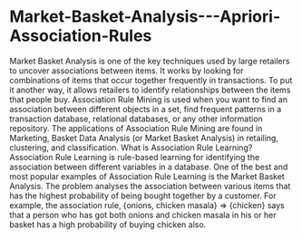 # Market-Basket-Analysis---Apriori-Association-Rules
Market Basket Analysis is one of the key techniques used by large retailers to uncover associations between items. It works by looking for combinations of items that occur together frequently in transactions. To put it another way, it allows retailers to identify relationships between the items that people buy.
Association Rule Mining is used when you want to find an association between different objects in a set, find frequent patterns in a transaction database, relational databases, or any other information repository. The applications of Association Rule Mining are found in Marketing, Basket Data Analysis (or Market Basket Analysis) in retailing, clustering, and classification. What is Association Rule Learning?
Association Rule Learning is rule-based learning for identifying the association between different variables in a database. One of the best and most popular examples of Association Rule Learning is the Market Basket Analysis. The problem analyses the association between various items that has the highest probability of being bought together by a customer.
For example, the association rule, {onions, chicken masala} => {chicken} says that a person who has got both onions and chicken masala in his or her basket has a high probability of buying chicken also.
